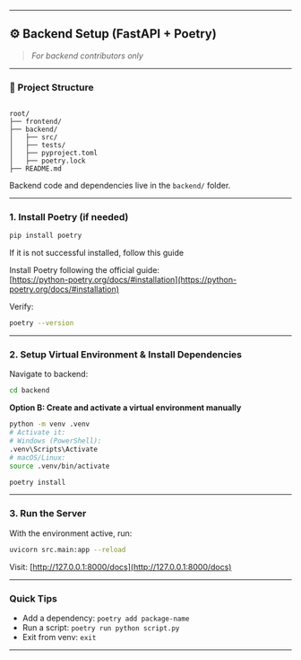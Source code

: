 
---

## ⚙️ Backend Setup (FastAPI + Poetry)

> *For backend contributors only*

---

### 📂 Project Structure

```

root/
├── frontend/
├── backend/
│   ├── src/
│   ├── tests/
│   ├── pyproject.toml
│   ├── poetry.lock
├── README.md

````

Backend code and dependencies live in the `backend/` folder.

---

### 1. Install Poetry (if needed)

```bash
pip install poetry 
````
If it is not successful installed, follow this guide

Install Poetry following the official guide:  
[https://python-poetry.org/docs/#installation](https://python-poetry.org/docs/#installation)

Verify:


```bash
poetry --version
````

---

### 2. Setup Virtual Environment & Install Dependencies

Navigate to backend:

```bash
cd backend
```

**Option B: Create and activate a virtual environment manually**

```bash
python -m venv .venv
# Activate it:
# Windows (PowerShell):
.venv\Scripts\Activate
# macOS/Linux:
source .venv/bin/activate

poetry install
```

---

### 3. Run the Server

With the environment active, run:

```bash
uvicorn src.main:app --reload
```

Visit: [http://127.0.0.1:8000/docs](http://127.0.0.1:8000/docs)

---

### Quick Tips

* Add a dependency: `poetry add package-name`
* Run a script: `poetry run python script.py`
* Exit from venv: `exit`

---
